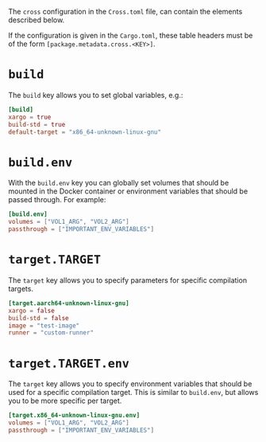 The `cross` configuration in the `Cross.toml` file, can contain the elements described below.

If the configuration is given in the `Cargo.toml`, these table headers must be of the form `[package.metadata.cross.<KEY>]`.

# `build`
The `build` key allows you to set global variables, e.g.:

```toml
[build]
xargo = true
build-std = true
default-target = "x86_64-unknown-linux-gnu"
```

# `build.env`
With the `build.env` key you can globally set volumes that should be mounted
in the Docker container or environment variables that should be passed through.
For example:

```toml
[build.env]
volumes = ["VOL1_ARG", "VOL2_ARG"]
passthrough = ["IMPORTANT_ENV_VARIABLES"]
```

# `target.TARGET`
The `target` key allows you to specify parameters for specific compilation targets.

```toml
[target.aarch64-unknown-linux-gnu]
xargo = false
build-std = false
image = "test-image"
runner = "custom-runner"
```

# `target.TARGET.env`
The `target` key allows you to specify environment variables that should be used for a specific compilation target.
This is similar to `build.env`, but allows you to be more specific per target.

```toml
[target.x86_64-unknown-linux-gnu.env]
volumes = ["VOL1_ARG", "VOL2_ARG"]
passthrough = ["IMPORTANT_ENV_VARIABLES"]
```
